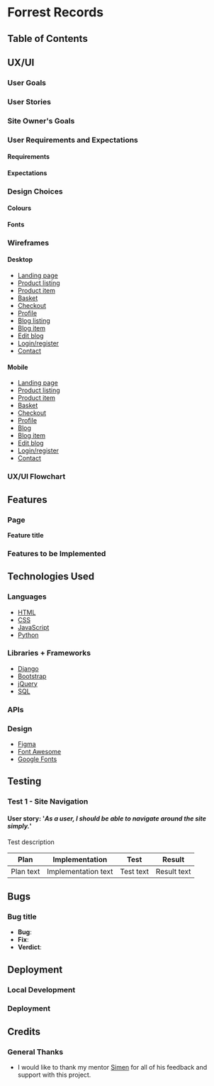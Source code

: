 # Forrest Records

## Table of Contents

## UX/UI

### User Goals

### User Stories

### Site Owner's Goals

### User Requirements and Expectations

#### Requirements

#### Expectations

### Design Choices

#### Colours

#### Fonts

### Wireframes

#### Desktop
- [Landing page](/docs/wireframes/landing-page.png)
- [Product listing](/docs/wireframes/product-listing.png)
- [Product item](/docs/wireframes/product-single.png)
- [Basket](/docs/wireframes/basket.png)
- [Checkout](/docs/wireframes/checkout.png)
- [Profile](/docs/wireframes/profile.png)
- [Blog listing](/docs/wireframes/blog-listing.png)
- [Blog item](/docs/wireframes/blog-single.png)
- [Edit blog](/docs/wireframes/blog-edit.png)
- [Login/register](/docs/wireframes/register.png)
- [Contact](/docs/wireframes/contact.png)

#### Mobile
- [Landing page](/docs/wireframes/landing-page-mobile.png)
- [Product listing](/docs/wireframes/product-listing-mobile.png)
- [Product item](/docs/wireframes/product-single-mobile.png)
- [Basket](/docs/wireframes/basket-mobile.png)
- [Checkout](/docs/wireframes/checkout-mobile.png)
- [Profile](/docs/wireframes/profile-mobile.png)
- [Blog](/docs/wireframes/blog-mobile.png)
- [Blog item](/docs/wireframes/blog-single-mobile.png)
- [Edit blog](/docs/wireframes/edit-blog-mobile.png)
- [Login/register](/docs/wireframes/login-register-mobile.png)
- [Contact](/docs/wireframes/contact-mobile.png)

### UX/UI Flowchart

## Features

### Page

**Feature title**

### Features to be Implemented

## Technologies Used

### Languages
- [HTML](https://developer.mozilla.org/en-US/docs/Learn/Getting_started_with_the_web/HTML_basics)
- [CSS](https://developer.mozilla.org/en-US/docs/Web/CSS)
- [JavaScript](https://developer.mozilla.org/en-US/docs/Web/JavaScript)
- [Python](https://www.python.org/)

### Libraries + Frameworks
- [Django](https://www.djangoproject.com/)
- [Bootstrap](https://getbootstrap.com/)
- [jQuery](https://jquery.com/)
- [SQL](https://www.w3schools.com/sql/)

### APIs

### Design
- [Figma](https://www.figma.com/)
- [Font Awesome](https://fontawesome.com/)
- [Google Fonts](https://fonts.google.com/)

## Testing

### Test 1 - Site Navigation

#### User story: '_As a user, I should be able to navigate around the site simply._'

Test description

| Plan | Implementation | Test | Result |
| ---- | -------------- | ---- | ------ |
| Plan text | Implementation text | Test text | Result text |

## Bugs

### Bug title
- **Bug**: 
- **Fix**: 
- **Verdict**: 

## Deployment

### Local Development

### Deployment
 
## Credits

### General Thanks
- I would like to thank my mentor [Simen](https://github.com/Eventyret) for all of his feedback and support with this project.